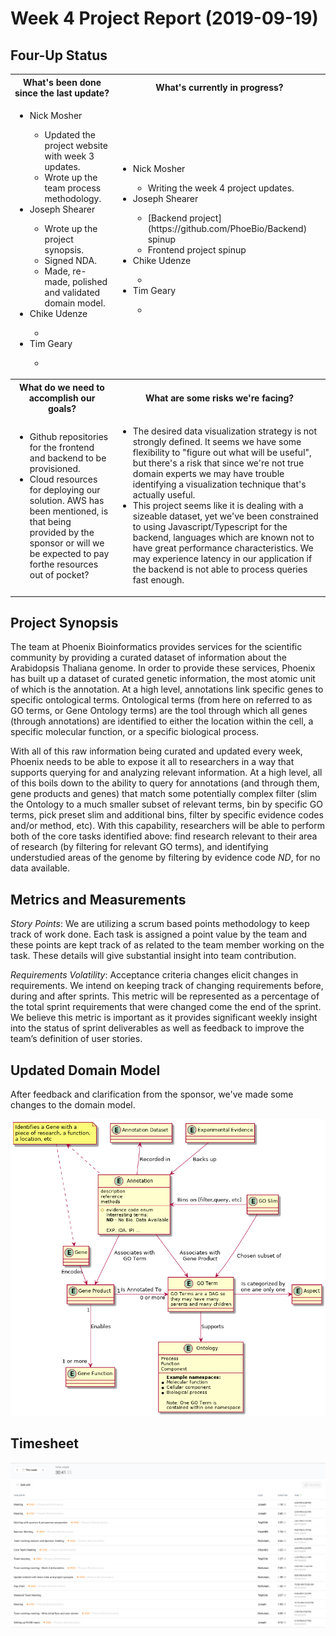 # Week 4 Project Report (2019-09-19)

## Four-Up Status

<table>
  <tr>
    <th>What's been done since the last update?</th>
    <th>What's currently in progress?</th>
  </tr>
  <tr>
    <td>
      <ul>
        <li>Nick Mosher</li>
        <ul>
          <li>Updated the project website with week 3 updates.</li>
          <li>Wrote up the team process methodology.</li>
        </ul>
        <li>Joseph Shearer</li>
        <ul>
          <li>Wrote up the project synopsis.</li>
          <li>Signed NDA.</li>
          <li>Made, re-made, polished and validated domain model.</li>
        </ul>
        <li>Chike Udenze</li>
        <ul>
          <li></li>
        </ul>
        <li>Tim Geary</li>
        <ul>
          <li></li>
        </ul>
      </ul>
    </td>
    <td>
      <ul>
        <li>Nick Mosher</li>
        <ul>
          <li>Writing the week 4 project updates.</li>
        </ul>
        <li>Joseph Shearer</li>
        <ul>
          <li>[Backend project](https://github.com/PhoeBio/Backend) spinup</li>
          <li>Frontend project spinup</li>
        </ul>
        <li>Chike Udenze</li>
        <ul>
          <li></li>
        </ul>
        <li>Tim Geary</li>
        <ul>
          <li></li>
        </ul>
      </ul>
    </td>
  </tr>
  <tr>
    <th>What do we need to accomplish our goals?</th>
    <th>What are some risks we're facing?</th>
  </tr>
  <tr>
    <td>
      <ul>
        <li>
          Github repositories for the frontend and backend to be
          provisioned.
        </li>
        <li>
          Cloud resources for deploying our solution. AWS has been
          mentioned, is that being provided by the sponsor or will
          we be expected to pay forthe resources out of pocket?
        </li>
      </ul>
    </td>
    <td>
      <ul>
        <li>
          The desired data visualization strategy is not strongly
          defined. It seems we have some flexibility to "figure out
          what will be useful", but there's a risk that since we're
          not true domain experts we may have trouble identifying
          a visualization technique that's actually useful.
        </li>
        <li>
          This project seems like it is dealing with a sizeable
          dataset, yet we've been constrained to using
          Javascript/Typescript for the backend, languages which are
          known not to have great performance characteristics. We
          may experience latency in our application if the backend is
          not able to process queries fast enough.
        </li>
      </ul>
    </td>
  </tr>
</table>

## Project Synopsis

The team at Phoenix Bioinformatics provides services for the scientific
community by providing a curated dataset of information about the
Arabidopsis Thaliana genome. In order to provide these services, Phoenix
has built up a dataset of curated genetic information, the most atomic
unit of which is the annotation. At a high level, annotations link
specific genes to specific ontological terms. Ontological terms (from
here on referred to as GO terms, or Gene Ontology terms) are the tool
through which all genes (through annotations) are identified to either
the location within the cell, a specific molecular function, or a specific biological process.

With all of this raw information being curated and updated every week,
Phoenix needs to be able to expose it all to researchers in a way that
supports querying for and analyzing relevant information. At a high level,
all of this boils down to the ability to query for annotations (and through
them, gene products and genes) that match some potentially complex filter
(slim the Ontology to a much smaller subset of relevant terms, bin by
specific GO terms, pick preset slim and additional bins, filter by specific
evidence codes and/or method, etc). With this capability, researchers will
be able to perform both of the core tasks identified above: find research
relevant to their area of research (by filtering for relevant GO terms),
and identifying understudied areas of the genome by filtering by evidence
code *ND*, for no data available.

## Metrics and Measurements

*Story Points*: We are utilizing a scrum based points methodology to keep
track of work done. Each task is assigned a point value by the team and
these points are kept track of as related to the team member working on
the task. These details will give substantial insight into team contribution.

*Requirements Volatility*: Acceptance criteria changes elicit changes in
requirements. We intend on keeping track of changing requirements before,
during and after sprints. This metric will be represented as a percentage
of the total sprint requirements that were changed come the end of the
sprint. We believe this metric is important as it provides significant
weekly insight into the status of sprint deliverables as well as feedback
to improve the team’s definition of user stories.

## Updated Domain Model

After feedback and clarification from the sponsor, we've made some changes
to the domain model.

![domain-model-2](./assets/domain_model_2.png)

## Timesheet

![timesheet-09-22](./assets/timesheet-2019-09-22.png)